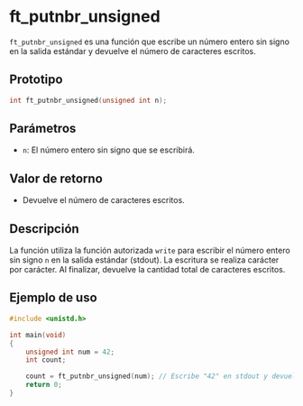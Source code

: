 # ft_putnbr_unsigned
`ft_putnbr_unsigned` es una función que escribe un número entero sin signo en la salida estándar y devuelve el número de caracteres escritos.

## Prototipo
```c
int ft_putnbr_unsigned(unsigned int n);
```

## Parámetros
- `n`: El número entero sin signo que se escribirá.

## Valor de retorno
- Devuelve el número de caracteres escritos.

## Descripción
La función utiliza la función autorizada `write` para escribir el número entero sin signo `n` en la salida estándar (stdout). La escritura se realiza carácter por carácter. Al finalizar, devuelve la cantidad total de caracteres escritos.

## Ejemplo de uso
```c
#include <unistd.h>

int main(void)
{
    unsigned int num = 42;
    int count;

    count = ft_putnbr_unsigned(num); // Escribe "42" en stdout y devuelve 2
    return 0;
}
```